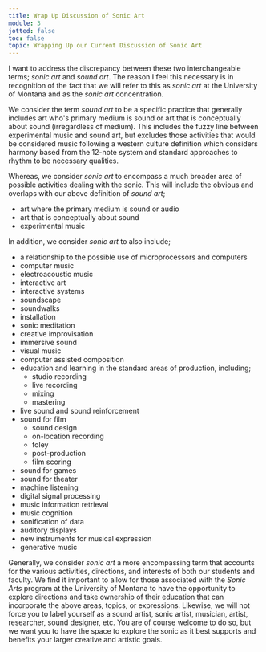 ```yaml
---
title: Wrap Up Discussion of Sonic Art
module: 3
jotted: false
toc: false
topic: Wrapping Up our Current Discussion of Sonic Art
---
```


I want to address the discrepancy between these two interchangeable terms; _sonic art_ and _sound art_. The reason I feel this necessary is in recognition of the fact that we will refer to this as _sonic art_ at the University of Montana and as the _sonic art_ concentration.

We consider the term _sound art_ to be a specific practice that generally includes art who's primary medium is sound or art that is conceptually about sound (irregardless of medium). This includes the fuzzy line between experimental music and sound art, but excludes those activities that would be considered music following a western culture definition which considers harmony based from the 12-note system and standard approaches to rhythm to be necessary qualities.

Whereas, we consider _sonic art_ to encompass a much broader area of possible activities dealing with the sonic. This will include the obvious and overlaps with our above definition of _sound art_;

- art where the primary medium is sound or audio
- art that is conceptually about sound
- experimental music

In addition, we consider _sonic art_ to also include;

- a relationship to the possible use of microprocessors and computers
- computer music
- electroacoustic music
- interactive art
- interactive systems
- soundscape
- soundwalks
- installation
- sonic meditation
- creative improvisation
- immersive sound
- visual music
- computer assisted composition
- education and learning in the standard areas of production, including;
    - studio recording
    - live recording
    - mixing
    - mastering
- live sound and sound reinforcement
- sound for film
    - sound design
    - on-location recording
    - foley
    - post-production
    - film scoring
- sound for games
- sound for theater
- machine listening
- digital signal processing
- music information retrieval
- music cognition
- sonification of data
- auditory displays
- new instruments for musical expression
- generative music


Generally, we consider _sonic art_ a more encompassing term that accounts for the various activities, directions, and interests of both our students and faculty. We find it important to allow for those associated with the _Sonic Arts_ program at the University of Montana to have the opportunity to explore directions and take ownership of their education that can incorporate the above areas, topics, or expressions. Likewise, we will not force you to label yourself as a sound artist, sonic artist, musician, artist, researcher, sound designer, etc. You are of course welcome to do so, but we want you to have the space to explore the sonic as it best supports and benefits your larger creative and artistic goals.

